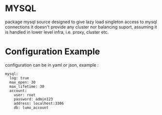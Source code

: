 # MYSQL
package mysql source designed to give lazy load singleton access to mysql connections
it doesn't provide any cluster nor balancing suport, assuming it is handled
in lower level infra, i.e. proxy, cluster etc.

# Configuration Example
configuration can be in yaml or json, example :

```
mysql:
  log: true
  max_open: 30
  max_lifetime: 30
  account:
    user: root
    password: admin123
    address: localhost:3306
    db: lumo_account
```